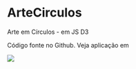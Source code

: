 # ArteCirculos
Arte em Círculos - em JS D3


Código fonte no Github. 
Veja aplicação em 
[](https://asgunzi.neocities.org/ArteMatematica/arteCirculos.html)

![](https://asgunzi.neocities.org/Figuras/ArteCirculos.png)

